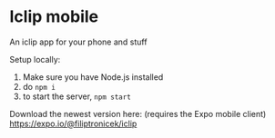 # Iclip mobile
 An iclip app for your phone and stuff

Setup locally:
1. Make sure you have Node.js installed 
1. do `npm i`
1. to start the server, `npm start`

Download the newest version here: (requires the Expo mobile client)  
https://expo.io/@filiptronicek/iclip
